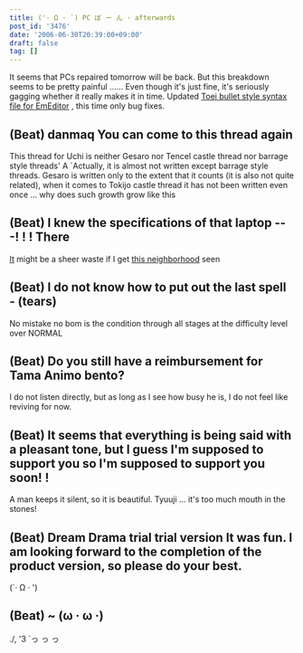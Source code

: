 ```yaml
---
title: ('· Ω · `) PC ぼ ー ん · afterwards
post_id: '3476'
date: '2006-06-30T20:39:00+09:00'
draft: false
tag: []
---
```


It seems that PCs repaired tomorrow will be back. But this breakdown seems to be pretty painful ...... Even though it's just fine, it's seriously gagging whether it really makes it in time. Updated [Toei bullet style syntax file for EmEditor](/emeditor-danmakufu) , this time only bug fixes.

## (Beat) danmaq You can come to this thread again

This thread for Uchi is neither Gesaro nor Tencel castle thread nor barrage style threads' A `Actually, it is almost not written except barrage style threads. Gesaro is written only to the extent that it counts (it is also not quite related), when it comes to Tokijo castle thread it has not been written even once ... why does such growth grow like this

## (Beat) I knew the specifications of that laptop ---! ! ! There

[It](http://www3.toshiba.co.jp/pc/catalog/ss_c/050119lu/lx_spec.htm) might be a sheer waste if I get [this neighborhood](http://www3.toshiba.co.jp/pc/catalog/ss_c/050119lu/lx_spec.htm) seen

## (Beat) I do not know how to put out the last spell - (tears)

No mistake no bom is the condition through all stages at the difficulty level over NORMAL

## (Beat) Do you still have a reimbursement for Tama Animo bento?

I do not listen directly, but as long as I see how busy he is, I do not feel like reviving for now.

## (Beat) It seems that everything is being said with a pleasant tone, but I guess I'm supposed to support you so I'm supposed to support you soon! !

A man keeps it silent, so it is beautiful. Tyuuji ... it's too much mouth in the stones!

## (Beat) Dream Drama trial trial version It was fun. I am looking forward to the completion of the product version, so please do your best.

(`· Ω · ')

## (Beat) ~ (ω · ω ·)

./, '3 `っ っ っ